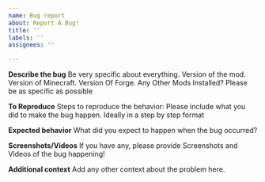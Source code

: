 ```yaml
---
name: Bug report
about: Report A Bug!
title: ''
labels: ''
assignees: ''

---
```


**Describe the bug**
Be very specific about everything. Version of the mod. Version of Minecraft. Version Of Forge. Any Other Mods Installed? Please be as specific as possible

**To Reproduce**
Steps to reproduce the behavior:
Please include what you did to make the bug happen. Ideally in a step by step format

**Expected behavior**
What did you expect to happen when the bug occurred?

**Screenshots/Videos**
If you have any, please provide Screenshots and Videos of the bug happening!

**Additional context**
Add any other context about the problem here.
